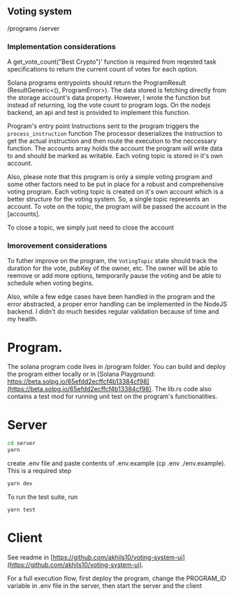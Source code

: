 ## Voting system

/programs
/server

### Implementation considerations

A get_vote_count("Best Crypto")’ function is required from reqested task specifications to return the current count of votes for each option.

Solana programs entrypoints should return the ProgramResult (ResultGeneric<(), ProgramError>). The data stored is fetching directly from the storage account's data property. However, I wrote the function but instead of returning, log the vote count to program logs. On the nodejs backend, an api and test is provided to implement this function. 

Program's entry point
Instructions sent to the program triggers the `process_instruction` function
The processor deserializes the instruction to get the actual instruction and then route the execution to the neccessary function. 
The accounts array holds the account the program will write data to and should be marked as writable.
Each voting topic is stored in it's own account.

Also, please note that this program is only a simple voting program and some other factors need to be put in place for a robust and comprehensive voting program. Each voting topic is created on it's own account which is a better structure for the voting system. So, a single topic represents an account. To vote on the topic, the program will be passed the account in the [accounts].

To close a topic, we simply just need to close the account

### Imorovement considerations
To futher improve on the program, the `VotingTopic` state should track the duration for the vote, pubKey of the owner, etc. The owner will be able to reemove or add more options, temporarily pause the voting and be able to schedule when voting begins.

Also, while a few edge cases have been handled in the program and the error abstracted, a proper error handling can be implemented in the NodeJS backend. I didn't do much besides regular validation because of time and my health. 


# Program.
The solana program code lives in /program folder.
You can build and deploy the program either locally or in [Solana Playground: https://beta.solpg.io/65efdd2ecffcf4b13384cf98](https://beta.solpg.io/65efdd2ecffcf4b13384cf98).
The lib.rs code also contains a test mod for running unit test on the program's functionalities.

# Server

```bash
cd server
yarn
```

create .env file and paste contents of .env.example (cp .env ./env.example). This is a required step

```bash
yarn dev
```

To run the test suite, run 

```bash
yarn test
```

# Client
See readme in [https://github.com/akhils10/voting-system-ui](https://github.com/akhils10/voting-system-ui).

For a full execution flow, first deploy the program, change the PROGRAM_ID variable in .env file in the server, then start the server and the client

